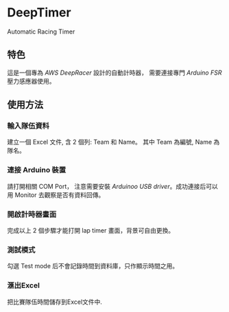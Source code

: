 # DeepTimer
Automatic Racing Timer

## 特色
這是一個專為 *AWS DeepRacer* 設計的自動計時器， 需要連接專門 *Arduino FSR* 壓力感應器使用。

## 使用方法

### 輸入隊伍資料
建立一個 Excel 文件, 含 2 個列: Team 和 Name。 其中 Team 為編號, Name 為隊名。

### 連接 Arduino 裝置
請打開相關 COM Port， 注意需要安裝 *Arduinoo USB driver*。成功連接后可以用 Monitor 去觀察是否有資料回傳。

### 開啟計時器畫面
完成以上 2 個步驟才能打開 lap timer 畫面，背景可自由更換。

### 測試模式
勾選 Test mode 后不會記錄時間到資料庫，只作顯示時間之用。

### 滙出Excel
把比賽隊伍時間儲存到Excel文件中.

